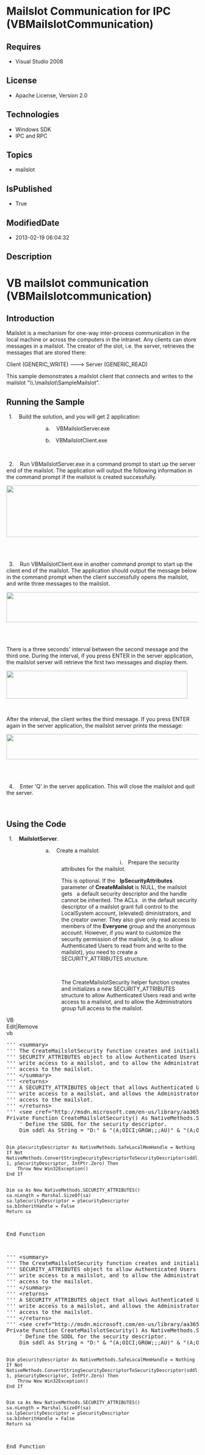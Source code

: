 # Mailslot Communication for IPC (VBMailslotCommunication)
## Requires
* Visual Studio 2008
## License
* Apache License, Version 2.0
## Technologies
* Windows SDK
* IPC and RPC
## Topics
* mailslot
## IsPublished
* True
## ModifiedDate
* 2013-02-19 06:04:32
## Description

<h1><span>VB</span> mailslot <span>communication </span>(<span class="SpellE"><span>VBMailslotcommunication</span></span>)
<span>&nbsp;</span></h1>
<h2>Introduction</h2>
<p class="MsoNormal"><span>Mailslot is a mechanism for one-way inter-process communication in the local</span><span>
</span><span>machine or across the computers in the intranet. Any clients can store messages in a mailslot. The creator of the slot, i.e. the server, retrieves the messages that are stored there:
</span></p>
<p class="MsoNormal"><span>Client (GENERIC_WRITE) ---&gt; Server (GENERIC_READ)
</span></p>
<p class="MsoNormal"><span>This sample demonstrates a mailslot client that connects and writes to the mailslot &quot;\\.\mailslot\SampleMailslot&quot;.
</span><strong><span>&nbsp;</span></strong></p>
<h2>Running the Sample<span> </span></h2>
<p class="MsoListParagraphCxSpFirst" style="text-indent:5.0pt"><span><span>1.<span style="font:7.0pt &quot;Times New Roman&quot;">&nbsp;&nbsp;&nbsp;&nbsp;&nbsp;&nbsp;
</span></span></span><span>Build the solution, and you will get 2 application: </span>
</p>
<p class="MsoListParagraphCxSpMiddle" style="margin-left:72.0pt; text-indent:5.0pt">
<span><span>a.<span style="font:7.0pt &quot;Times New Roman&quot;">&nbsp;&nbsp;&nbsp;&nbsp;&nbsp;&nbsp;
</span></span></span><span>VBMailslotServer.exe </span></p>
<p class="MsoListParagraphCxSpMiddle" style="margin-left:72.0pt; text-indent:5.0pt">
<span><span>b.<span style="font:7.0pt &quot;Times New Roman&quot;">&nbsp;&nbsp;&nbsp;&nbsp;&nbsp;
</span></span></span><span>VBMailslotClient.exe </span></p>
<p class="MsoListParagraphCxSpMiddle" style="margin-left:72.0pt"><span>&nbsp;</span></p>
<p class="MsoListParagraphCxSpMiddle" style="text-indent:5.0pt"><span><span>2.<span style="font:7.0pt &quot;Times New Roman&quot;">&nbsp;&nbsp;&nbsp;&nbsp;&nbsp;&nbsp;
</span></span></span><span>Run VBMailslotServer.exe in a command prompt to start up the server end of the mailslot. The application will output the following information in the command prompt if the mailslot is created successfully.
</span></p>
<p class="MsoListParagraphCxSpMiddle"><span><img src="/site/view/file/61483/1/image.png" alt="" width="560" height="135" align="middle">
</span><span>&nbsp;</span></p>
<p class="MsoListParagraphCxSpMiddle"><span>&nbsp;</span></p>
<p class="MsoListParagraphCxSpMiddle" style="text-indent:5.0pt"><span><span>3.<span style="font:7.0pt &quot;Times New Roman&quot;">&nbsp;&nbsp;&nbsp;&nbsp;&nbsp;&nbsp;
</span></span></span><span>Run VBMailslotClient.exe in another command prompt to start up the client end of the mailslot. The application should output the message below in the command prompt when the client successfully opens the mailslot, and write three
 messages to the mailslot. </span></p>
<p class="MsoListParagraphCxSpMiddle"><span><img src="/site/view/file/61484/1/image.png" alt="" width="555" height="79" align="middle">
</span><span>&nbsp;</span></p>
<p class="MsoListParagraphCxSpMiddle"><span>&nbsp;</span></p>
<p class="MsoListParagraphCxSpMiddle"><span>There is a three seconds' interval between the second message and the third one. During the interval, if you press ENTER in the server application, the mailslot server will retrieve the first two messages and display
 them. </span></p>
<p class="MsoListParagraphCxSpMiddle"><span><img src="/site/view/file/61485/1/image.png" alt="" width="475" height="73" align="middle">
</span><span>&nbsp;</span></p>
<p class="MsoListParagraphCxSpMiddle"><span>&nbsp;</span></p>
<p class="MsoListParagraphCxSpMiddle"><span>After the interval, the client writes the third message. If you press ENTER again in the server application, the mailslot server prints the message:
</span></p>
<p class="MsoListParagraphCxSpMiddle"><span><img src="/site/view/file/61486/1/image.png" alt="" width="507" height="66" align="middle">
</span><span>&nbsp;</span></p>
<p class="MsoListParagraphCxSpMiddle"><span>&nbsp;</span></p>
<p class="MsoListParagraphCxSpMiddle" style="text-indent:5.0pt"><span><span>4.<span style="font:7.0pt &quot;Times New Roman&quot;">&nbsp;&nbsp;&nbsp;&nbsp;&nbsp;&nbsp;
</span></span></span><span>Enter 'Q' in the server application. This will close the mailslot and quit the server.
</span></p>
<p class="MsoListParagraphCxSpLast" style="margin-left:72.0pt"><span>&nbsp;</span></p>
<h2>Using the Code<span> </span></h2>
<p class="MsoListParagraphCxSpFirst" style="text-indent:5.0pt"><span><span>1.<span style="font:7.0pt &quot;Times New Roman&quot;">&nbsp;&nbsp;&nbsp;&nbsp;&nbsp;&nbsp;
</span></span></span><span class="SpellE"><strong><span>MailslotServer</span></strong></span><span>.
</span></p>
<p class="MsoListParagraphCxSpMiddle" style="margin-left:72.0pt; text-indent:5.0pt">
<span><span>a.<span style="font:7.0pt &quot;Times New Roman&quot;">&nbsp;&nbsp;&nbsp;&nbsp;&nbsp;&nbsp;
</span></span></span><span>Create a mailslot. </span></p>
<p class="MsoListParagraphCxSpMiddle" style="margin-left:108.0pt; text-indent:5.0pt">
<span><span><span style="font:7.0pt &quot;Times New Roman&quot;">&nbsp;&nbsp;&nbsp;&nbsp;&nbsp;&nbsp;&nbsp;&nbsp;&nbsp;&nbsp;&nbsp;&nbsp;&nbsp;&nbsp;&nbsp;&nbsp;&nbsp;&nbsp;&nbsp;&nbsp;&nbsp;&nbsp;&nbsp;&nbsp;&nbsp;&nbsp;&nbsp;&nbsp;&nbsp;&nbsp;&nbsp;&nbsp;&nbsp;&nbsp;&nbsp;&nbsp;&nbsp;&nbsp;&nbsp;&nbsp;&nbsp;&nbsp;&nbsp;&nbsp;&nbsp;&nbsp;&nbsp;&nbsp;&nbsp;&nbsp;&nbsp;&nbsp;&nbsp;&nbsp;&nbsp;&nbsp;&nbsp;&nbsp;&nbsp;&nbsp;&nbsp;&nbsp;
</span>i.<span style="font:7.0pt &quot;Times New Roman&quot;">&nbsp;&nbsp;&nbsp;&nbsp;&nbsp;
</span></span></span><span>Prepare the security attributes for the mailslot. </span>
</p>
<p class="MsoListParagraphCxSpMiddle" style="margin-left:108.0pt"><span>This is optional. If the<span>&nbsp;&nbsp;
</span><span class="SpellE"><strong>lpSecurityAttributes</strong></span> parameter of
<span class="SpellE"><strong>CreateMailslot</strong></span> is NULL, the mailslot gets<span>&nbsp;&nbsp;
</span>a default security descriptor and the handle cannot be inherited. The ACLs<span>&nbsp;&nbsp;
</span>in the default security descriptor of a mailslot grant full control to the
<span class="SpellE">LocalSystem</span> account, (elevated) <span class="SpellE">
dministrators</span>, and the creator owner. They also give only read access to members of the
<span class="GramE"><strong>Everyone</strong></span> group and the anonymous account. However, if you want to customize the security permission of the mailslot, (e.g. to allow Authenticated Users to read from and write to the mailslot), you need to create
 a SECURITY_ATTRIBUTES structure. </span></p>
<p class="MsoListParagraphCxSpMiddle" style="margin-left:108.0pt"><span>&nbsp;</span></p>
<p class="MsoListParagraphCxSpLast" style="margin-left:108.0pt"><span>The <span class="SpellE">
CreateMailslotSecurity</span> helper function creates and initializes a new SECURITY_ATTRIBUTES structure to allow Authenticated Users read and write access to a mailslot, and to allow the Administrators group full access to the mailslot.
</span></p>
<div class="scriptcode">
<div class="pluginEditHolder" pluginCommand="mceScriptCode">
<div class="title"><span>VB</span></div>
<div class="pluginLinkHolder"><span class="pluginEditHolderLink">Edit</span>|<span class="pluginRemoveHolderLink">Remove</span></div>
<span class="hidden">vb</span>
<pre class="hidden">''' &lt;summary&gt;
''' The CreateMailslotSecurity function creates and initializes a new 
''' SECURITY_ATTRIBUTES object to allow Authenticated Users read and 
''' write access to a mailslot, and to allow the Administrators group full 
''' access to the mailslot.
''' &lt;/summary&gt;
''' &lt;returns&gt;
''' A SECURITY_ATTRIBUTES object that allows Authenticated Users read and 
''' write access to a mailslot, and allows the Administrators group full 
''' access to the mailslot.
''' &lt;/returns&gt;
''' &lt;see cref=&quot;http://msdn.microsoft.com/en-us/library/aa365600.aspx&quot;/&gt;
Private Function CreateMailslotSecurity() As NativeMethods.SECURITY_ATTRIBUTES
    ' Define the SDDL for the security descriptor.
    Dim sddl As String = &quot;D:&quot; &amp; &quot;(A;OICI;GRGW;;;AU)&quot; &amp; &quot;(A;OICI;GA;;;BA)&quot; ' Allow full control to administrators -  Allow read/write to authenticated users -  Discretionary ACL


    Dim pSecurityDescriptor As NativeMethods.SafeLocalMemHandle = Nothing
    If Not NativeMethods.ConvertStringSecurityDescriptorToSecurityDescriptor(sddl, 1, pSecurityDescriptor, IntPtr.Zero) Then
        Throw New Win32Exception()
    End If


    Dim sa As New NativeMethods.SECURITY_ATTRIBUTES()
    sa.nLength = Marshal.SizeOf(sa)
    sa.lpSecurityDescriptor = pSecurityDescriptor
    sa.bInheritHandle = False
    Return sa
End Function

</pre>
<pre id="codePreview" class="vb">''' &lt;summary&gt;
''' The CreateMailslotSecurity function creates and initializes a new 
''' SECURITY_ATTRIBUTES object to allow Authenticated Users read and 
''' write access to a mailslot, and to allow the Administrators group full 
''' access to the mailslot.
''' &lt;/summary&gt;
''' &lt;returns&gt;
''' A SECURITY_ATTRIBUTES object that allows Authenticated Users read and 
''' write access to a mailslot, and allows the Administrators group full 
''' access to the mailslot.
''' &lt;/returns&gt;
''' &lt;see cref=&quot;http://msdn.microsoft.com/en-us/library/aa365600.aspx&quot;/&gt;
Private Function CreateMailslotSecurity() As NativeMethods.SECURITY_ATTRIBUTES
    ' Define the SDDL for the security descriptor.
    Dim sddl As String = &quot;D:&quot; &amp; &quot;(A;OICI;GRGW;;;AU)&quot; &amp; &quot;(A;OICI;GA;;;BA)&quot; ' Allow full control to administrators -  Allow read/write to authenticated users -  Discretionary ACL


    Dim pSecurityDescriptor As NativeMethods.SafeLocalMemHandle = Nothing
    If Not NativeMethods.ConvertStringSecurityDescriptorToSecurityDescriptor(sddl, 1, pSecurityDescriptor, IntPtr.Zero) Then
        Throw New Win32Exception()
    End If


    Dim sa As New NativeMethods.SECURITY_ATTRIBUTES()
    sa.nLength = Marshal.SizeOf(sa)
    sa.lpSecurityDescriptor = pSecurityDescriptor
    sa.bInheritHandle = False
    Return sa
End Function

</pre>
</div>
</div>
<div class="endscriptcode">&nbsp;</div>
<p class="MsoListParagraphCxSpFirst" style="margin-left:108.0pt"><span>&nbsp;</span></p>
<p class="MsoListParagraphCxSpMiddle" style="margin-left:108.0pt"><span>&nbsp;</span></p>
<p class="MsoListParagraphCxSpLast" style="margin-left:108.0pt; text-indent:5.0pt">
<span><span><span style="font:7.0pt &quot;Times New Roman&quot;">&nbsp;&nbsp;&nbsp;&nbsp;&nbsp;&nbsp;&nbsp;&nbsp;&nbsp;&nbsp;&nbsp;&nbsp;&nbsp;&nbsp;&nbsp;&nbsp;&nbsp;&nbsp;&nbsp;&nbsp;&nbsp;&nbsp;&nbsp;&nbsp;&nbsp;&nbsp;&nbsp;&nbsp;&nbsp;&nbsp;&nbsp;&nbsp;&nbsp;&nbsp;&nbsp;&nbsp;&nbsp;&nbsp;&nbsp;&nbsp;&nbsp;&nbsp;&nbsp;&nbsp;&nbsp;&nbsp;&nbsp;&nbsp;&nbsp;&nbsp;&nbsp;&nbsp;&nbsp;&nbsp;&nbsp;&nbsp;&nbsp;&nbsp;&nbsp;&nbsp;
</span>ii.<span style="font:7.0pt &quot;Times New Roman&quot;">&nbsp;&nbsp;&nbsp;&nbsp;&nbsp;
</span></span></span><span>Create the mailslot. </span></p>
<div class="scriptcode">
<div class="pluginEditHolder" pluginCommand="mceScriptCode">
<div class="title"><span>VB</span></div>
<div class="pluginLinkHolder"><span class="pluginEditHolderLink">Edit</span>|<span class="pluginRemoveHolderLink">Remove</span></div>
<span class="hidden">vb</span>
<pre class="hidden">''' &lt;summary&gt;
''' Creates an instance of a mailslot and returns a handle for subsequent 
''' operations.
''' &lt;/summary&gt;
''' &lt;param name=&quot;mailslotName&quot;&gt;Mailslot name&lt;/param&gt;
''' &lt;param name=&quot;nMaxMessageSize&quot;&gt;
''' The maximum size of a single message
''' &lt;/param&gt;
''' &lt;param name=&quot;lReadTimeout&quot;&gt;
''' The time a read operation can wait for a message.
''' &lt;/param&gt;
''' &lt;param name=&quot;securityAttributes&quot;&gt;Security attributes&lt;/param&gt;
''' &lt;returns&gt;
''' If the function succeeds, the return value is a handle to the server 
''' end of a mailslot instance.
''' &lt;/returns&gt;
&lt;DllImport(&quot;kernel32.dll&quot;, CharSet:=CharSet.Auto, SetLastError:=True)&gt; _
Public Shared Function CreateMailslot(ByVal mailslotName As String, ByVal nMaxMessageSize As UInteger, ByVal lReadTimeout As Integer, ByVal securityAttributes As SECURITY_ATTRIBUTES) As SafeMailslotHandle
End Function

</pre>
<pre id="codePreview" class="vb">''' &lt;summary&gt;
''' Creates an instance of a mailslot and returns a handle for subsequent 
''' operations.
''' &lt;/summary&gt;
''' &lt;param name=&quot;mailslotName&quot;&gt;Mailslot name&lt;/param&gt;
''' &lt;param name=&quot;nMaxMessageSize&quot;&gt;
''' The maximum size of a single message
''' &lt;/param&gt;
''' &lt;param name=&quot;lReadTimeout&quot;&gt;
''' The time a read operation can wait for a message.
''' &lt;/param&gt;
''' &lt;param name=&quot;securityAttributes&quot;&gt;Security attributes&lt;/param&gt;
''' &lt;returns&gt;
''' If the function succeeds, the return value is a handle to the server 
''' end of a mailslot instance.
''' &lt;/returns&gt;
&lt;DllImport(&quot;kernel32.dll&quot;, CharSet:=CharSet.Auto, SetLastError:=True)&gt; _
Public Shared Function CreateMailslot(ByVal mailslotName As String, ByVal nMaxMessageSize As UInteger, ByVal lReadTimeout As Integer, ByVal securityAttributes As SECURITY_ATTRIBUTES) As SafeMailslotHandle
End Function

</pre>
</div>
</div>
<div class="endscriptcode">&nbsp;</div>
<p class="MsoListParagraph" style="margin-left:108.0pt"><span>&nbsp;</span></p>
<div class="scriptcode">
<div class="pluginEditHolder" pluginCommand="mceScriptCode">
<div class="title"><span>VB</span></div>
<div class="pluginLinkHolder"><span class="pluginEditHolderLink">Edit</span>|<span class="pluginRemoveHolderLink">Remove</span></div>
<span class="hidden">vb</span>
<pre class="hidden">' Create the mailslot.
hMailslot = NativeMethods.CreateMailslot(MailslotName, _
                                         0, _
                                         NativeMethods.MAILSLOT_WAIT_FOREVER, _
                                         sa) ' Mailslot security attributes -  Waits forever for a message -  No maximum message size -  The name of the mailslot

</pre>
<pre id="codePreview" class="vb">' Create the mailslot.
hMailslot = NativeMethods.CreateMailslot(MailslotName, _
                                         0, _
                                         NativeMethods.MAILSLOT_WAIT_FOREVER, _
                                         sa) ' Mailslot security attributes -  Waits forever for a message -  No maximum message size -  The name of the mailslot

</pre>
</div>
</div>
<div class="endscriptcode">&nbsp;</div>
<p class="MsoListParagraphCxSpFirst" style="margin-left:108.0pt"><span>&nbsp;</span></p>
<p class="MsoListParagraphCxSpLast" style="margin-left:72.0pt; text-indent:5.0pt">
<span><span>b.<span style="font:7.0pt &quot;Times New Roman&quot;">&nbsp;&nbsp;&nbsp;&nbsp;&nbsp;
</span></span></span><span>Check messages in the mailslot. </span></p>
<div class="scriptcode">
<div class="pluginEditHolder" pluginCommand="mceScriptCode">
<div class="title"><span>VB</span></div>
<div class="pluginLinkHolder"><span class="pluginEditHolderLink">Edit</span>|<span class="pluginRemoveHolderLink">Remove</span></div>
<span class="hidden">vb</span>
<pre class="hidden">''' &lt;summary&gt;
''' Retrieves information about the specified mailslot.
''' &lt;/summary&gt;
''' &lt;param name=&quot;hMailslot&quot;&gt;A handle to a mailslot&lt;/param&gt;
''' &lt;param name=&quot;lpMaxMessageSize&quot;&gt;
''' The maximum message size, in bytes, allowed for this mailslot.
''' &lt;/param&gt;
''' &lt;param name=&quot;lpNextSize&quot;&gt;
''' The size of the next message in bytes.
''' &lt;/param&gt;
''' &lt;param name=&quot;lpMessageCount&quot;&gt;
''' The total number of messages waiting to be read.
''' &lt;/param&gt;
''' &lt;param name=&quot;lpReadTimeout&quot;&gt;
''' The amount of time, in milliseconds, a read operation can wait for a 
''' message to be written to the mailslot before a time-out occurs. 
''' &lt;/param&gt;
''' &lt;returns&gt;&lt;/returns&gt;
&lt;DllImport(&quot;kernel32.dll&quot;, CharSet:=CharSet.Auto, SetLastError:=True)&gt; _
Public Shared Function GetMailslotInfo(ByVal hMailslot As SafeMailslotHandle, ByVal lpMaxMessageSize As IntPtr, &lt;System.Runtime.InteropServices.Out()&gt; ByRef lpNextSize As Integer, &lt;System.Runtime.InteropServices.Out()&gt; ByRef lpMessageCount As Integer, ByVal lpReadTimeout As IntPtr) As &lt;MarshalAs(UnmanagedType.Bool)&gt; Boolean
End Function




''' &lt;summary&gt;
''' Reads data from the specified file or input/output (I/O) device.
''' &lt;/summary&gt;
''' &lt;param name=&quot;handle&quot;&gt;
''' A handle to the device (for example, a file, file stream, physical 
''' disk, volume, console buffer, tape drive, socket, communications 
''' resource, mailslot, or pipe).
''' &lt;/param&gt;
''' &lt;param name=&quot;bytes&quot;&gt;
''' A buffer that receives the data read from a file or device.
''' &lt;/param&gt;
''' &lt;param name=&quot;numBytesToRead&quot;&gt;
''' The maximum number of bytes to be read.
''' &lt;/param&gt;
''' &lt;param name=&quot;numBytesRead&quot;&gt;
''' The number of bytes read when using a synchronous IO.
''' &lt;/param&gt;
''' &lt;param name=&quot;overlapped&quot;&gt;
''' A pointer to an OVERLAPPED structure if the file was opened with 
''' FILE_FLAG_OVERLAPPED.
''' &lt;/param&gt; 
''' &lt;returns&gt;
''' If the function succeeds, the return value is true. If the function 
''' fails, or is completing asynchronously, the return value is false.
''' &lt;/returns&gt;
&lt;DllImport(&quot;kernel32.dll&quot;, CharSet:=CharSet.Auto, SetLastError:=True)&gt; _
Public Shared Function ReadFile(ByVal handle As SafeMailslotHandle, ByVal bytes() As Byte, ByVal numBytesToRead As Integer, &lt;System.Runtime.InteropServices.Out()&gt; ByRef numBytesRead As Integer, ByVal overlapped As IntPtr) As &lt;MarshalAs(UnmanagedType.Bool)&gt; Boolean
End Function

</pre>
<pre id="codePreview" class="vb">''' &lt;summary&gt;
''' Retrieves information about the specified mailslot.
''' &lt;/summary&gt;
''' &lt;param name=&quot;hMailslot&quot;&gt;A handle to a mailslot&lt;/param&gt;
''' &lt;param name=&quot;lpMaxMessageSize&quot;&gt;
''' The maximum message size, in bytes, allowed for this mailslot.
''' &lt;/param&gt;
''' &lt;param name=&quot;lpNextSize&quot;&gt;
''' The size of the next message in bytes.
''' &lt;/param&gt;
''' &lt;param name=&quot;lpMessageCount&quot;&gt;
''' The total number of messages waiting to be read.
''' &lt;/param&gt;
''' &lt;param name=&quot;lpReadTimeout&quot;&gt;
''' The amount of time, in milliseconds, a read operation can wait for a 
''' message to be written to the mailslot before a time-out occurs. 
''' &lt;/param&gt;
''' &lt;returns&gt;&lt;/returns&gt;
&lt;DllImport(&quot;kernel32.dll&quot;, CharSet:=CharSet.Auto, SetLastError:=True)&gt; _
Public Shared Function GetMailslotInfo(ByVal hMailslot As SafeMailslotHandle, ByVal lpMaxMessageSize As IntPtr, &lt;System.Runtime.InteropServices.Out()&gt; ByRef lpNextSize As Integer, &lt;System.Runtime.InteropServices.Out()&gt; ByRef lpMessageCount As Integer, ByVal lpReadTimeout As IntPtr) As &lt;MarshalAs(UnmanagedType.Bool)&gt; Boolean
End Function




''' &lt;summary&gt;
''' Reads data from the specified file or input/output (I/O) device.
''' &lt;/summary&gt;
''' &lt;param name=&quot;handle&quot;&gt;
''' A handle to the device (for example, a file, file stream, physical 
''' disk, volume, console buffer, tape drive, socket, communications 
''' resource, mailslot, or pipe).
''' &lt;/param&gt;
''' &lt;param name=&quot;bytes&quot;&gt;
''' A buffer that receives the data read from a file or device.
''' &lt;/param&gt;
''' &lt;param name=&quot;numBytesToRead&quot;&gt;
''' The maximum number of bytes to be read.
''' &lt;/param&gt;
''' &lt;param name=&quot;numBytesRead&quot;&gt;
''' The number of bytes read when using a synchronous IO.
''' &lt;/param&gt;
''' &lt;param name=&quot;overlapped&quot;&gt;
''' A pointer to an OVERLAPPED structure if the file was opened with 
''' FILE_FLAG_OVERLAPPED.
''' &lt;/param&gt; 
''' &lt;returns&gt;
''' If the function succeeds, the return value is true. If the function 
''' fails, or is completing asynchronously, the return value is false.
''' &lt;/returns&gt;
&lt;DllImport(&quot;kernel32.dll&quot;, CharSet:=CharSet.Auto, SetLastError:=True)&gt; _
Public Shared Function ReadFile(ByVal handle As SafeMailslotHandle, ByVal bytes() As Byte, ByVal numBytesToRead As Integer, &lt;System.Runtime.InteropServices.Out()&gt; ByRef numBytesRead As Integer, ByVal overlapped As IntPtr) As &lt;MarshalAs(UnmanagedType.Bool)&gt; Boolean
End Function

</pre>
</div>
</div>
<div class="endscriptcode">&nbsp;</div>
<p class="MsoListParagraph" style="margin-left:72.0pt"><span>&nbsp;</span></p>
<div class="scriptcode">
<div class="pluginEditHolder" pluginCommand="mceScriptCode">
<div class="title"><span>VB</span></div>
<div class="pluginLinkHolder"><span class="pluginEditHolderLink">Edit</span>|<span class="pluginRemoveHolderLink">Remove</span></div>
<span class="hidden">vb</span>
<pre class="hidden">''' &lt;summary&gt;
''' Read the messages from a mailslot by using the mailslot handle in a call 
''' to the ReadFile function. 
''' &lt;/summary&gt;
''' &lt;param name=&quot;hMailslot&quot;&gt;The handle of the mailslot&lt;/param&gt;
''' &lt;returns&gt; 
''' If the function succeeds, the return value is true.
''' &lt;/returns&gt;
Private Function ReadMailslot(ByVal hMailslot As NativeMethods.SafeMailslotHandle) As Boolean
    Dim cbMessageBytes As Integer = 0 ' Size of the message in bytes
    Dim cbBytesRead As Integer = 0 ' Number of bytes read from the mailslot
    Dim cMessages As Integer = 0 ' Number of messages in the slot
    Dim nMessageId As Integer = 0 ' Message ID


    Dim succeeded As Boolean = False


    ' Check for the number of messages in the mailslot.
    succeeded = NativeMethods.GetMailslotInfo(hMailslot, IntPtr.Zero, cbMessageBytes, cMessages, IntPtr.Zero) ' No read time-out -  Number of messages -  Size of next message -  No maximum message size -  Handle of the mailslot
    If Not succeeded Then
        Console.WriteLine(&quot;GetMailslotInfo failed w/err 0x{0:X}&quot;, Marshal.GetLastWin32Error())
        Return succeeded
    End If


    If cbMessageBytes = NativeMethods.MAILSLOT_NO_MESSAGE Then
        ' There are no new messages in the mailslot at present
        Console.WriteLine(&quot;No new messages.&quot;)
        Return succeeded
    End If


    ' Retrieve the messages one by one from the mailslot.
    Do While cMessages &lt;&gt; 0
        nMessageId &#43;= 1


        ' Declare a byte array to fetch the data
        Dim bBuffer(cbMessageBytes - 1) As Byte
        succeeded = NativeMethods.ReadFile(hMailslot, bBuffer, cbMessageBytes, cbBytesRead, IntPtr.Zero) ' Not overlapped I/O -  Number of bytes read from mailslot -  Size of buffer in bytes -  Buffer to receive data -  Handle of mailslot
        If Not succeeded Then
            Console.WriteLine(&quot;ReadFile failed w/err 0x{0:X}&quot;, Marshal.GetLastWin32Error())
            Exit Do
        End If


        ' Display the message. 
        Console.WriteLine(&quot;Message #{0}: {1}&quot;, nMessageId, Encoding.Unicode.GetString(bBuffer))


        ' Get the current number of un-read messages in the slot. The number
        ' may not equal the initial message number because new messages may 
        ' arrive while we are reading the items in the slot.
        succeeded = NativeMethods.GetMailslotInfo(hMailslot, IntPtr.Zero, cbMessageBytes, cMessages, IntPtr.Zero) ' No read time-out -  Number of messages -  Size of next message -  No maximum message size -  Handle of the mailslot
        If Not succeeded Then
            Console.WriteLine(&quot;GetMailslotInfo failed w/err 0x{0:X}&quot;, Marshal.GetLastWin32Error())
            Exit Do
        End If
    Loop


    Return succeeded
End Function

</pre>
<pre id="codePreview" class="vb">''' &lt;summary&gt;
''' Read the messages from a mailslot by using the mailslot handle in a call 
''' to the ReadFile function. 
''' &lt;/summary&gt;
''' &lt;param name=&quot;hMailslot&quot;&gt;The handle of the mailslot&lt;/param&gt;
''' &lt;returns&gt; 
''' If the function succeeds, the return value is true.
''' &lt;/returns&gt;
Private Function ReadMailslot(ByVal hMailslot As NativeMethods.SafeMailslotHandle) As Boolean
    Dim cbMessageBytes As Integer = 0 ' Size of the message in bytes
    Dim cbBytesRead As Integer = 0 ' Number of bytes read from the mailslot
    Dim cMessages As Integer = 0 ' Number of messages in the slot
    Dim nMessageId As Integer = 0 ' Message ID


    Dim succeeded As Boolean = False


    ' Check for the number of messages in the mailslot.
    succeeded = NativeMethods.GetMailslotInfo(hMailslot, IntPtr.Zero, cbMessageBytes, cMessages, IntPtr.Zero) ' No read time-out -  Number of messages -  Size of next message -  No maximum message size -  Handle of the mailslot
    If Not succeeded Then
        Console.WriteLine(&quot;GetMailslotInfo failed w/err 0x{0:X}&quot;, Marshal.GetLastWin32Error())
        Return succeeded
    End If


    If cbMessageBytes = NativeMethods.MAILSLOT_NO_MESSAGE Then
        ' There are no new messages in the mailslot at present
        Console.WriteLine(&quot;No new messages.&quot;)
        Return succeeded
    End If


    ' Retrieve the messages one by one from the mailslot.
    Do While cMessages &lt;&gt; 0
        nMessageId &#43;= 1


        ' Declare a byte array to fetch the data
        Dim bBuffer(cbMessageBytes - 1) As Byte
        succeeded = NativeMethods.ReadFile(hMailslot, bBuffer, cbMessageBytes, cbBytesRead, IntPtr.Zero) ' Not overlapped I/O -  Number of bytes read from mailslot -  Size of buffer in bytes -  Buffer to receive data -  Handle of mailslot
        If Not succeeded Then
            Console.WriteLine(&quot;ReadFile failed w/err 0x{0:X}&quot;, Marshal.GetLastWin32Error())
            Exit Do
        End If


        ' Display the message. 
        Console.WriteLine(&quot;Message #{0}: {1}&quot;, nMessageId, Encoding.Unicode.GetString(bBuffer))


        ' Get the current number of un-read messages in the slot. The number
        ' may not equal the initial message number because new messages may 
        ' arrive while we are reading the items in the slot.
        succeeded = NativeMethods.GetMailslotInfo(hMailslot, IntPtr.Zero, cbMessageBytes, cMessages, IntPtr.Zero) ' No read time-out -  Number of messages -  Size of next message -  No maximum message size -  Handle of the mailslot
        If Not succeeded Then
            Console.WriteLine(&quot;GetMailslotInfo failed w/err 0x{0:X}&quot;, Marshal.GetLastWin32Error())
            Exit Do
        End If
    Loop


    Return succeeded
End Function

</pre>
</div>
</div>
<div class="endscriptcode">&nbsp;</div>
<p class="MsoListParagraphCxSpFirst" style="margin-left:72.0pt"><span>&nbsp;</span></p>
<p class="MsoListParagraphCxSpLast" style="margin-left:72.0pt; text-indent:5.0pt">
<span><span>c.<span style="font:7.0pt &quot;Times New Roman&quot;">&nbsp;&nbsp;&nbsp;&nbsp;&nbsp;&nbsp;
</span></span></span><span>Close the handle of the mailslot instance. </span></p>
<div class="scriptcode">
<div class="pluginEditHolder" pluginCommand="mceScriptCode">
<div class="title"><span>VB</span></div>
<div class="pluginLinkHolder"><span class="pluginEditHolderLink">Edit</span>|<span class="pluginRemoveHolderLink">Remove</span></div>
<span class="hidden">vb</span>
<pre class="hidden">If hMailslot IsNot Nothing Then
    hMailslot.Close()
    hMailslot = Nothing
End If

</pre>
<pre id="codePreview" class="vb">If hMailslot IsNot Nothing Then
    hMailslot.Close()
    hMailslot = Nothing
End If

</pre>
</div>
</div>
<div class="endscriptcode">&nbsp;</div>
<p class="MsoListParagraphCxSpFirst" style="margin-left:72.0pt"><span>&nbsp;</span></p>
<p class="MsoListParagraphCxSpMiddle" style="margin-left:72.0pt">&nbsp;</p>
<p class="MsoListParagraphCxSpMiddle" style="text-indent:5.0pt"><strong><span><span>2.<span style="font:7.0pt &quot;Times New Roman&quot;">&nbsp;&nbsp;&nbsp;&nbsp;&nbsp;&nbsp;
</span></span></span></strong><span class="SpellE"><strong><span>MailslotClient</span></strong></span><strong><span>
</span></strong></p>
<p class="MsoListParagraphCxSpLast" style="margin-left:72.0pt; text-indent:5.0pt">
<span><span>a.<span style="font:7.0pt &quot;Times New Roman&quot;">&nbsp;&nbsp;&nbsp;&nbsp;&nbsp;&nbsp;
</span></span></span><span>Open the mailslot. </span></p>
<div class="scriptcode">
<div class="pluginEditHolder" pluginCommand="mceScriptCode">
<div class="title"><span>VB</span></div>
<div class="pluginLinkHolder"><span class="pluginEditHolderLink">Edit</span>|<span class="pluginRemoveHolderLink">Remove</span></div>
<span class="hidden">vb</span>
<pre class="hidden">' Try to open the mailslot with the write access.
hMailslot = NativeMethods.CreateFile(MailslotName, _
                                     NativeMethods.FileDesiredAccess.GENERIC_WRITE, _
                                     NativeMethods.FileShareMode.FILE_SHARE_READ, _
                                     IntPtr.Zero, _
                                     NativeMethods.FileCreationDisposition.OPEN_EXISTING, _
                                     0, _
                                     IntPtr.Zero) ' No template file -  No other attributes set -  Opens existing mailslot -  Default security attributes -  Share mode -  Write access -  The name of the mailslot
If hMailslot.IsInvalid Then
    Throw New Win32Exception()
End If

</pre>
<pre id="codePreview" class="vb">' Try to open the mailslot with the write access.
hMailslot = NativeMethods.CreateFile(MailslotName, _
                                     NativeMethods.FileDesiredAccess.GENERIC_WRITE, _
                                     NativeMethods.FileShareMode.FILE_SHARE_READ, _
                                     IntPtr.Zero, _
                                     NativeMethods.FileCreationDisposition.OPEN_EXISTING, _
                                     0, _
                                     IntPtr.Zero) ' No template file -  No other attributes set -  Opens existing mailslot -  Default security attributes -  Share mode -  Write access -  The name of the mailslot
If hMailslot.IsInvalid Then
    Throw New Win32Exception()
End If

</pre>
</div>
</div>
<div class="endscriptcode">&nbsp;</div>
<p class="MsoListParagraphCxSpFirst" style="margin-left:72.0pt">&nbsp;</p>
<p class="MsoListParagraphCxSpMiddle" style="margin-left:72.0pt">&nbsp;</p>
<p class="MsoListParagraphCxSpLast" style="margin-left:72.0pt; text-indent:5.0pt">
<span><span>b.<span style="font:7.0pt &quot;Times New Roman&quot;">&nbsp;&nbsp;&nbsp;&nbsp;&nbsp;
</span></span></span><span>Write messages to the mailslot. </span></p>
<div class="scriptcode">
<div class="pluginEditHolder" pluginCommand="mceScriptCode">
<div class="title"><span>VB</span></div>
<div class="pluginLinkHolder"><span class="pluginEditHolderLink">Edit</span>|<span class="pluginRemoveHolderLink">Remove</span></div>
<span class="hidden">vb</span>
<pre class="hidden">''' &lt;summary&gt;
''' Write a message to the specified mailslot
''' &lt;/summary&gt;
''' &lt;param name=&quot;hMailslot&quot;&gt;Handle to the mailslot&lt;/param&gt;
''' &lt;param name=&quot;lpszMessage&quot;&gt;The message to be written to the slot&lt;/param&gt;
Private Sub WriteMailslot(ByVal hMailslot As NativeMethods.SafeMailslotHandle, _
                          ByVal message As String)
    Dim cbMessageBytes As Integer = 0 ' Message size in bytes
    Dim cbBytesWritten As Integer = 0 ' Number of bytes written to the slot


    Dim bMessage() As Byte = Encoding.Unicode.GetBytes(message)
    cbMessageBytes = bMessage.Length


    Dim succeeded As Boolean = NativeMethods.WriteFile(hMailslot, _
                                                       bMessage, _
                                                       cbMessageBytes, _
                                                       cbBytesWritten, _
                                                       IntPtr.Zero) ' Not overlapped -  Number of bytes written -  Number of bytes to write -  Message to be written -  Handle to the mailslot
    If (Not succeeded) OrElse cbMessageBytes &lt;&gt; cbBytesWritten Then
        Console.WriteLine(&quot;WriteFile failed w/err 0x{0:X}&quot;, Marshal.GetLastWin32Error())
    Else
        Console.WriteLine(&quot;The message &quot;&quot;{0}&quot;&quot; is written to the slot&quot;, message)
    End If
End Sub

</pre>
<pre id="codePreview" class="vb">''' &lt;summary&gt;
''' Write a message to the specified mailslot
''' &lt;/summary&gt;
''' &lt;param name=&quot;hMailslot&quot;&gt;Handle to the mailslot&lt;/param&gt;
''' &lt;param name=&quot;lpszMessage&quot;&gt;The message to be written to the slot&lt;/param&gt;
Private Sub WriteMailslot(ByVal hMailslot As NativeMethods.SafeMailslotHandle, _
                          ByVal message As String)
    Dim cbMessageBytes As Integer = 0 ' Message size in bytes
    Dim cbBytesWritten As Integer = 0 ' Number of bytes written to the slot


    Dim bMessage() As Byte = Encoding.Unicode.GetBytes(message)
    cbMessageBytes = bMessage.Length


    Dim succeeded As Boolean = NativeMethods.WriteFile(hMailslot, _
                                                       bMessage, _
                                                       cbMessageBytes, _
                                                       cbBytesWritten, _
                                                       IntPtr.Zero) ' Not overlapped -  Number of bytes written -  Number of bytes to write -  Message to be written -  Handle to the mailslot
    If (Not succeeded) OrElse cbMessageBytes &lt;&gt; cbBytesWritten Then
        Console.WriteLine(&quot;WriteFile failed w/err 0x{0:X}&quot;, Marshal.GetLastWin32Error())
    Else
        Console.WriteLine(&quot;The message &quot;&quot;{0}&quot;&quot; is written to the slot&quot;, message)
    End If
End Sub

</pre>
</div>
</div>
<div class="endscriptcode">&nbsp;</div>
<p class="MsoListParagraphCxSpFirst" style="margin-left:72.0pt">&nbsp;</p>
<p class="MsoListParagraphCxSpMiddle" style="margin-left:72.0pt">&nbsp;</p>
<p class="MsoListParagraphCxSpLast" style="margin-left:72.0pt; text-indent:5.0pt">
<span><span>c.<span style="font:7.0pt &quot;Times New Roman&quot;">&nbsp;&nbsp;&nbsp;&nbsp;&nbsp;&nbsp;
</span></span></span><span>Close the slot. </span></p>
<div class="scriptcode">
<div class="pluginEditHolder" pluginCommand="mceScriptCode">
<div class="title"><span>VB</span></div>
<div class="pluginLinkHolder"><span class="pluginEditHolderLink">Edit</span>|<span class="pluginRemoveHolderLink">Remove</span></div>
<span class="hidden">vb</span>
<pre class="hidden">If hMailslot IsNot Nothing Then
    hMailslot.Close()
    hMailslot = Nothing
End If

</pre>
<pre id="codePreview" class="vb">If hMailslot IsNot Nothing Then
    hMailslot.Close()
    hMailslot = Nothing
End If

</pre>
</div>
</div>
<div class="endscriptcode">&nbsp;</div>
<p class="MsoListParagraph" style="margin-left:72.0pt">&nbsp;</p>
<h2>More Information<span> </span></h2>
<p class="MsoNormal"><span><a href="http://msdn.microsoft.com/en-us/library/aa365785.aspx">Using
<span class="SpellE">Mailslots</span> / Reading from a Mailslot</a> </span></p>
<hr>
<div><a href="http://go.microsoft.com/?linkid=9759640" style="margin-top:3px"><img src="http://bit.ly/onecodelogo" alt="">
</a></div>

